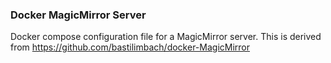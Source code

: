 ### Docker MagicMirror Server
Docker compose configuration file for a MagicMirror server.
This is derived from https://github.com/bastilimbach/docker-MagicMirror

